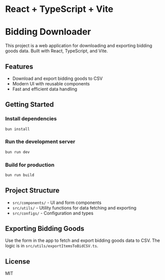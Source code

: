 # React + TypeScript + Vite

# Bidding Downloader

This project is a web application for downloading and exporting bidding goods data. Built with React, TypeScript, and Vite.

## Features

- Download and export bidding goods to CSV
- Modern UI with reusable components
- Fast and efficient data handling

## Getting Started

### Install dependencies

```sh
bun install
```

### Run the development server

```sh
bun run dev
```

### Build for production

```sh
bun run build
```

## Project Structure

- `src/components/` - UI and form components
- `src/utils/` - Utility functions for data fetching and exporting
- `src/configs/` - Configuration and types

## Exporting Bidding Goods

Use the form in the app to fetch and export bidding goods data to CSV. The logic is in `src/utils/exportItemsToBidCSV.ts`.

## License

MIT
